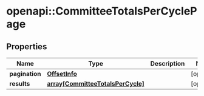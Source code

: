 # openapi::CommitteeTotalsPerCyclePage


## Properties
Name | Type | Description | Notes
------------ | ------------- | ------------- | -------------
**pagination** | [**OffsetInfo**](OffsetInfo.md) |  | [optional] 
**results** | [**array[CommitteeTotalsPerCycle]**](CommitteeTotalsPerCycle.md) |  | [optional] 


